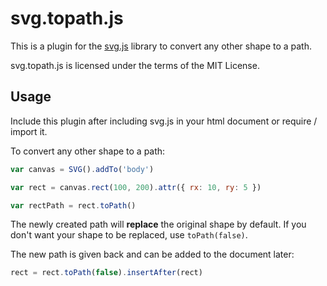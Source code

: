 # svg.topath.js

This is a plugin for the [svg.js](https://svgdotjs.github.io/) library to convert any other shape to a path.

svg.topath.js is licensed under the terms of the MIT License.


## Usage

Include this plugin after including svg.js in your html document
or require / import it.

To convert any other shape to a path:

```javascript
var canvas = SVG().addTo('body')

var rect = canvas.rect(100, 200).attr({ rx: 10, ry: 5 })

var rectPath = rect.toPath()
```

The newly created path will **replace** the original shape by default.
If you don't want your shape to be replaced, use `toPath(false)`.

The new path is given back and can be added to the document later:

```javascript
rect = rect.toPath(false).insertAfter(rect)
```

